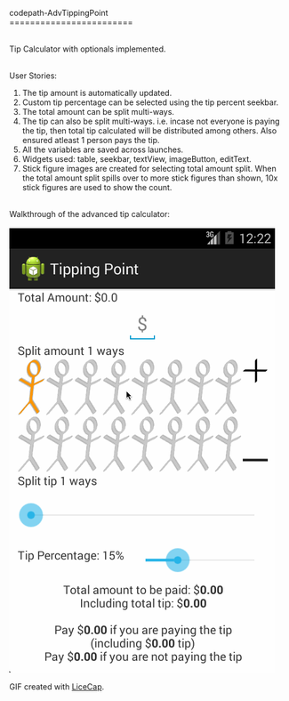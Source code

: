 codepath-AdvTippingPoint <br>
======================== <br> <br>

Tip Calculator with optionals implemented. <br> <br>

User Stories: <br>
1. The tip amount is automatically updated. <br>
2. Custom tip percentage can be selected using the tip percent seekbar. <br>
3. The total amount can be split multi-ways. <br>
4. The tip can also be split multi-ways. i.e. incase not everyone is paying the tip, 
	then total tip calculated will be distributed among others. Also ensured atleast 1 person pays the tip. <br>
5. All the variables are saved across launches. <br>
6. Widgets used: table, seekbar, textView, imageButton, editText. <br>
7. Stick figure images are created for selecting total amount split. When the total amount split spills over
    to more stick figures than shown, 10x stick figures are used to show the count. <br> <br>

Walkthrough of the advanced tip calculator: <br> <br>
![Video Walkthrough](TippingPointDemo.gif)

GIF created with [LiceCap](http://www.cockos.com/licecap/).